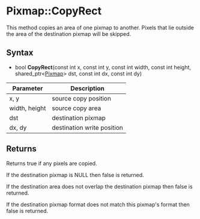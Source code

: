 # Pixmap::CopyRect

This method copies an area of one pixmap to another. Pixels that lie outside the area of the destination pixmap will be skipped.

## Syntax

- bool **CopyRect**(const int x, const int y, const int width, const int height, shared_ptr<[Pixmap](Pixmap.md)> dst, const int dx, const int dy)

| Parameter | Description |
|---|---|
| x, y | source copy position |
| width, height | source copy area |
| dst | destination pixmap |
| dx, dy | destination write position |
  
## Returns
  
Returns true if any pixels are copied.
  
If the destination pixmap is NULL then false is returned.
  
If the destination area does not overlap the destination pixmap then false is returned.
  
If the destination pixmap format does not match this pixmap's format then false is returned.
